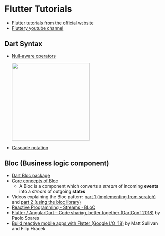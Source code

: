 # Flutter Tutorials

* [Flutter tutorials from the official website](https://flutter.io/docs/reference/tutorials)
* [Fluttery youtube channel](https://www.youtube.com/channel/UCtWyVkPpb8An90SNDTNF0Pg)

## Dart Syntax

* [Null-aware operators](http://blog.sethladd.com/2015/07/null-aware-operators-in-dart.html)

  <img src="http://4.bp.blogspot.com/-aJDSY_Ph4Go/VZ2-iOy8eHI/AAAAAAABvn4/__J0db_cync/s1600/Screen%2BShot%2B2015-07-08%2Bat%2B5.21.15%2BPM.png" alt="" width="250"/>

* [Cascade notation](https://stackoverflow.com/questions/49447736/list-use-of-double-dot-in-dart])

## Bloc (Business logic component)

* [Dart Bloc package](https://pub.dartlang.org/packages/bloc)
* [Core concepts of Bloc](https://felangel.github.io/bloc/#/coreconcepts)
  * A Bloc is a component which converts a _stream_ of incoming __events__ into a _stream_ of outgoing __states__
* Videos explaining the Bloc pattern: [part 1 (implementing from scratch)](https://youtu.be/oxeYeMHVLII) and [part 2 (using the bloc library)](https://youtu.be/LeLrsnHeCZY)
* [Reactive Programming - Streams - BLoC](https://www.didierboelens.com/2018/08/reactive-programming---streams---bloc/)
* [Flutter / AngularDart – Code sharing, better together (DartConf 2018)](https://www.youtube.com/watch?v=PLHln7wHgPE) by Paolo Soares
* [Build reactive mobile apps with Flutter (Google I/O '18)](https://youtu.be/RS36gBEp8OI) by Matt Sullivan and Filip Hracek
